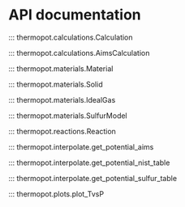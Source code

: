 # API documentation

::: thermopot.calculations.Calculation

::: thermopot.calculations.AimsCalculation

::: thermopot.materials.Material

::: thermopot.materials.Solid

::: thermopot.materials.IdealGas

::: thermopot.materials.SulfurModel

::: thermopot.reactions.Reaction

::: thermopot.interpolate.get_potential_aims

::: thermopot.interpolate.get_potential_nist_table

::: thermopot.interpolate.get_potential_sulfur_table

::: thermopot.plots.plot_TvsP



